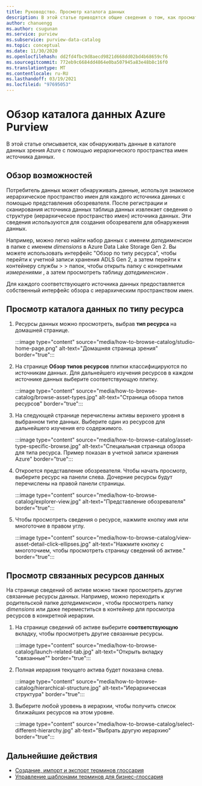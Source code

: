 ```yaml
---
title: Руководство. Просмотр каталога данных
description: В этой статье приводятся общие сведения о том, как просматривать каталог данных Azure зрения на основе типа ресурса.
author: chanuengg
ms.author: csugunan
ms.service: purview
ms.subservice: purview-data-catalog
ms.topic: conceptual
ms.date: 11/30/2020
ms.openlocfilehash: dd2fd4fbc9d8aecd9821d668dd02bd4b68659cf6
ms.sourcegitcommit: 772eb9c6684dd4864e0ba507945a83e48b8c16f0
ms.translationtype: MT
ms.contentlocale: ru-RU
ms.lasthandoff: 03/19/2021
ms.locfileid: "97695053"
---
```

# <a name="browse-the-azure-purview-data-catalog"></a>Обзор каталога данных Azure Purview

В этой статье описывается, как обнаруживать данные в каталоге данных зрения Azure с помощью иерархического пространства имен источника данных.

## <a name="browse-experience"></a>Обзор возможностей

Потребитель данных может обнаруживать данные, используя знакомое иерархическое пространство имен для каждого источника данных с помощью представления обозревателя. После регистрации и сканирования источника данных таблица данных извлекает сведения о структуре (иерархическое пространство имен) источника данных. Эти сведения используются для создания обозревателя для обнаружения данных.

Например, можно легко найти набор данных с именем *датедименсион* в папке с именем *dimensions* в Azure Data Lake Storage Gen 2. Вы можете использовать интерфейс "Обзор по типу ресурса", чтобы перейти к учетной записи хранения ADLS Gen 2, а затем перейти к контейнеру службы > > папок, чтобы открыть папку с конкретными *измерениями* , а затем просмотреть таблицу *датедименсион* .

Для каждого соответствующего источника данных предоставляется собственный интерфейс обзора с иерархическим пространством имен.

## <a name="browse-the-data-catalog-by-asset-type"></a>Просмотр каталога данных по типу ресурса

1. Ресурсы данных можно просмотреть, выбрав **тип ресурса** на домашней странице.

    :::image type="content" source="media/how-to-browse-catalog/studio-home-page.png" alt-text="Домашняя страница зрения" border="true":::

1. На странице **Обзор типов ресурсов** плитки классифицируются по источникам данных. Для дальнейшего изучения ресурсов в каждом источнике данных выберите соответствующую плитку.

    :::image type="content" source="media/how-to-browse-catalog/browse-asset-types.jpg" alt-text="Страница обзора типов ресурсов" border="true":::

1. На следующей странице перечислены активы верхнего уровня в выбранном типе данных. Выберите один из ресурсов для дальнейшего изучения его содержимого.

    :::image type="content" source="media/how-to-browse-catalog/asset-type-specific-browse.jpg" alt-text="Специальная страница обзора для типа ресурса. Пример показан в учетной записи хранения Azure" border="true":::

1. Откроется представление обозревателя. Чтобы начать просмотр, выберите ресурс на панели слева. Дочерние ресурсы будут перечислены на правой панели страницы.

    :::image type="content" source="media/how-to-browse-catalog/explorer-view.jpg" alt-text="Представление обозревателя" border="true":::

1. Чтобы просмотреть сведения о ресурсе, нажмите кнопку имя или многоточие в правом углу.

    :::image type="content" source="media/how-to-browse-catalog/view-asset-detail-click-ellipses.jpg" alt-text="Нажмите кнопку с многоточием, чтобы просмотреть страницу сведений об активе." border="true":::

## <a name="view-related-data-assets"></a>Просмотр связанных ресурсов данных

На странице сведений об активе можно также просмотреть другие связанные ресурсы данных. Например, можно переходить к родительской папке *датедименсион* , чтобы просмотреть папку *dimensions* или даже переместиться в контейнер для просмотра ресурсов в конкретной иерархии.

1. На странице сведений об активе выберите **соответствующую** вкладку, чтобы просмотреть другие связанные ресурсы.

    :::image type="content" source="media/how-to-browse-catalog/launch-related-tab.jpg" alt-text="Открыть вкладку &quot;связанные&quot;" border="true":::

1. Полная иерархия текущего актива будет показана слева.

    :::image type="content" source="media/how-to-browse-catalog/hierarchical-structure.jpg" alt-text="Иерархическая структура" border="true":::

1. Выберите любой уровень в иерархии, чтобы получить список ближайших ресурсов на этом уровне.

    :::image type="content" source="media/how-to-browse-catalog/select-different-hierarchy.jpg" alt-text="Выбрать другую иерархию" border="true":::

## <a name="next-steps"></a>Дальнейшие действия

- [Создание, импорт и экспорт терминов глоссария](how-to-create-import-export-glossary.md)
- [Управление шаблонами терминов для бизнес-глоссария](how-to-manage-term-templates.md)
